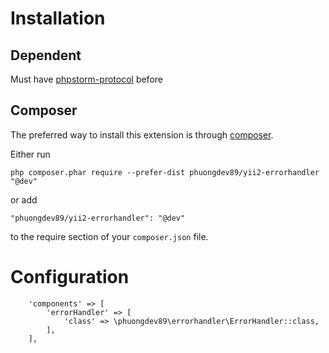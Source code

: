 
# Installation #
## Dependent ##
Must have [phpstorm-protocol](https://github.com/phuongdev89/phpstorm-protocol) before

## Composer ##
The preferred way to install this extension is through [composer](http://getcomposer.org/download/).

Either run

```
php composer.phar require --prefer-dist phuongdev89/yii2-errorhandler "@dev"
```

or add

```
"phuongdev89/yii2-errorhandler": "@dev"
```

to the require section of your `composer.json` file.

# Configuration #

```
    'components' => [
        'errorHandler' => [
            'class' => \phuongdev89\errorhandler\ErrorHandler::class,
        ], 
    ],
```
